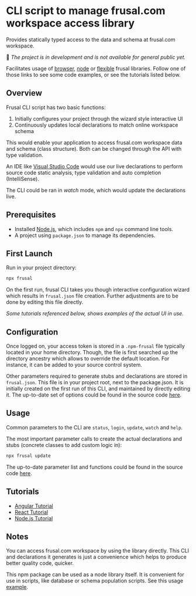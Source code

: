 # CLI script to manage frusal.com workspace access library

Provides statically typed access to the data and schema at frusal.com workspace.

🚧 *The project is in development and is not available for general public yet.*

Facilitates usage of [browser][br], [node][no] or [flexible][fl] frusal libraries. Follow one of those links to see some code examples, or see the tutorials listed below.

## Overview

Frusal CLI script has two basic functions:

1. Initially configures your project through the wizard style interactive UI
2. Continuously updates local declarations to match online workspace schema

This would enable your application to access frusal.com workspace data and schema (class structure). Both can be changed through the API with type validation.

An IDE like [Visual Studio Code] would use our live declarations to perform source code static analysis, type validation and auto completion (IntelliSense).

The CLI could be ran in _watch_ mode, which would update the declarations live.

## Prerequisites

- Installed [Node.js], which includes `npm` and `npx` command line tools.
- A project using `package.json` to manage its dependencies.

## First Launch

Run in your project directory:

```txt
npx frusal
```

On the first run, frusal CLI takes you though interactive configuration wizard which results in `frusal.json` file creation. Further adjustments are to be done by editing this file directly.

*Some tutorials referenced below, shows examples of the actual UI in use.*

## Configuration

Once logged on, your access token is stored in a `.npm-frusal` file typically located in your home directory. Though, the file is first searched up the directory ancestry which allows to override the default location. For instance, it can be added to your source control system.

Other parameters required to generate stubs and declarations are stored in `frusal.json`. This file is in your project root, next to the package.json. It is initially created on the first run of this CLI, and maintained by directly editing it. The up-to-date set of options could be found in the source code [here](./src/config.ts).

## Usage

Common parameters to the CLI are `status`, `login`, `update`, `watch` and `help`.

The most important parameter calls to create the actual declarations and stubs (concrete classes to add custom logic in):

```txt
npx frusal update
```

The up-to-date parameter list and functions could be found in the source code [here](./src/main.ts).

## Tutorials

- [Angular Tutorial]
- [React Tutorial]
- [Node.js Tutorial]

## Notes

You can access frusal.com workspace by using the library directly. This CLI and declarations it generates is just a convenience which helps to produce better quality code, quicker.

This npm package can be used as a node library itself. It is convenient for use in scripts, like database or schema population scripts. See this usage [example](https://github.com/frusal/frusal-example-schema-by-javascript#readme).

[Visual Studio Code]: https://code.visualstudio.com/
[Node.js]: https://nodejs.org/
[Angular Tutorial]: https://github.com/frusal/frusal-tutorial-angular#readme
[React Tutorial]: https://github.com/frusal/frusal-tutorial-react#readme
[Node.js Tutorial]: https://github.com/frusal/frusal-tutorial-node#readme

[br]: https://www.npmjs.com/package/@frusal/library-for-browser
[no]: https://www.npmjs.com/package/@frusal/library-for-node
[fl]: https://www.npmjs.com/package/@frusal/library
